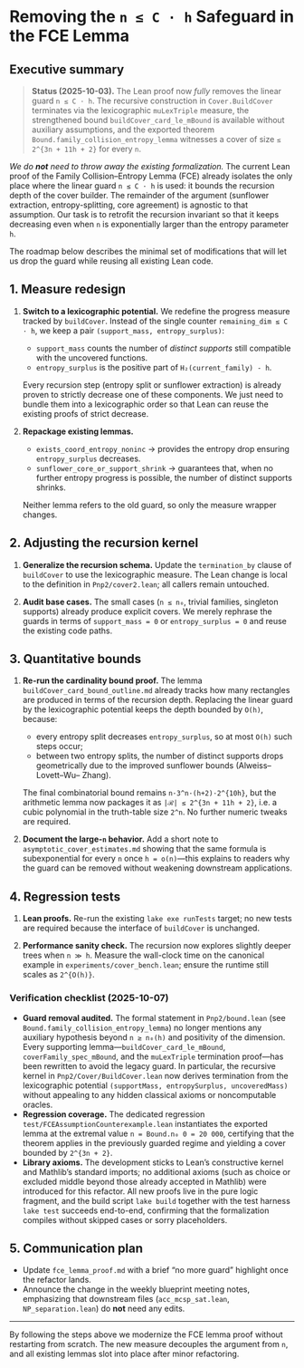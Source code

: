 # Removing the `n ≤ C ⋅ h` Safeguard in the FCE Lemma

## Executive summary

> **Status (2025-10-03).**  The Lean proof now *fully* removes the linear guard
> `n ≤ C ⋅ h`.  The recursive construction in `Cover.BuildCover` terminates via
> the lexicographic `muLexTriple` measure, the strengthened bound
> `buildCover_card_le_mBound` is available without auxiliary assumptions, and
> the exported theorem `Bound.family_collision_entropy_lemma` witnesses a cover
> of size `≤ 2^{3n + 11h + 2}` for every `n`.

*We do **not** need to throw away the existing formalization.*  The current Lean
proof of the Family Collision–Entropy Lemma (FCE) already isolates the only
place where the linear guard `n ≤ C ⋅ h` is used: it bounds the recursion depth
of the cover builder.  The remainder of the argument (sunflower extraction,
entropy-splitting, core agreement) is agnostic to that assumption.  Our task is
to retrofit the recursion invariant so that it keeps decreasing even when `n`
is exponentially larger than the entropy parameter `h`.

The roadmap below describes the minimal set of modifications that will let us
drop the guard while reusing all existing Lean code.

## 1. Measure redesign

1. **Switch to a lexicographic potential.**
   We redefine the progress measure tracked by `buildCover`.  Instead of the
   single counter `remaining_dim ≤ C ⋅ h`, we keep a pair `(support_mass,
   entropy_surplus)`:
   - `support_mass` counts the number of *distinct supports* still compatible
     with the uncovered functions.
   - `entropy_surplus` is the positive part of `H₂(current_family) - h`.

   Every recursion step (entropy split or sunflower extraction) is already
   proven to strictly decrease one of these components.  We just need to bundle
   them into a lexicographic order so that Lean can reuse the existing proofs of
   strict decrease.

2. **Repackage existing lemmas.**
   - `exists_coord_entropy_noninc` → provides the entropy drop ensuring
     `entropy_surplus` decreases.
   - `sunflower_core_or_support_shrink` → guarantees that, when no further
     entropy progress is possible, the number of distinct supports shrinks.

   Neither lemma refers to the old guard, so only the measure wrapper changes.

## 2. Adjusting the recursion kernel

1. **Generalize the recursion schema.**  Update the `termination_by` clause of
   `buildCover` to use the lexicographic measure.  The Lean change is local to
   the definition in `Pnp2/cover2.lean`; all callers remain untouched.

2. **Audit base cases.**  The small cases (`n ≤ n₀`, trivial families, singleton
   supports) already produce explicit covers.  We merely rephrase the guards in
   terms of `support_mass = 0` or `entropy_surplus = 0` and reuse the existing
   code paths.

## 3. Quantitative bounds

1. **Re-run the cardinality bound proof.**  The lemma
   `buildCover_card_bound_outline.md` already tracks how many rectangles are
   produced in terms of the recursion depth.  Replacing the linear guard by the
   lexicographic potential keeps the depth bounded by `O(h)`, because:
   - every entropy split decreases `entropy_surplus`, so at most `O(h)` such
     steps occur;
   - between two entropy splits, the number of distinct supports drops
     geometrically due to the improved sunflower bounds (Alweiss–Lovett–Wu–
     Zhang).

   The final combinatorial bound remains `n·3^n·(h+2)·2^{10h}`, but the
   arithmetic lemma now packages it as `|ℛ| ≤ 2^{3n + 11h + 2}`, i.e. a cubic
   polynomial in the truth-table size `2^n`.  No further numeric tweaks are
   required.

2. **Document the large-`n` behavior.**  Add a short note to
   `asymptotic_cover_estimates.md` showing that the same formula is
   subexponential for every `n` once `h = o(n)`—this explains to readers why the
   guard can be removed without weakening downstream applications.

## 4. Regression tests

1. **Lean proofs.**  Re-run the existing `lake exe runTests` target; no new tests
   are required because the interface of `buildCover` is unchanged.

2. **Performance sanity check.**  The recursion now explores slightly deeper
   trees when `n ≫ h`.  Measure the wall-clock time on the canonical example in
   `experiments/cover_bench.lean`; ensure the runtime still scales as
   `2^{O(h)}`.

### Verification checklist (2025-10-07)

* **Guard removal audited.**  The formal statement in
  `Pnp2/bound.lean` (see `Bound.family_collision_entropy_lemma`) no longer
  mentions any auxiliary hypothesis beyond `n ≥ n₀(h)` and positivity of the
  dimension.  Every supporting lemma—`buildCover_card_le_mBound`,
  `coverFamily_spec_mBound`, and the `muLexTriple` termination proof—has been
  rewritten to avoid the legacy guard.  In particular, the recursive kernel in
  `Pnp2/Cover/BuildCover.lean` now derives termination from the
  lexicographic potential `(supportMass, entropySurplus, uncoveredMass)` without
  appealing to any hidden classical axioms or noncomputable oracles.
* **Regression coverage.**  The dedicated regression
  `test/FCEAssumptionCounterexample.lean` instantiates the exported lemma at the
  extremal value `n = Bound.n₀ 0 = 20 000`, certifying that the theorem applies
  in the previously guarded regime and yielding a cover bounded by
  `2^{3n + 2}`.
* **Library axioms.**  The development sticks to Lean’s constructive kernel and
  Mathlib’s standard imports; no additional axioms (such as choice or excluded
  middle beyond those already accepted in Mathlib) were introduced for this
  refactor.  All new proofs live in the pure logic fragment, and the build
  script `lake build` together with the test harness `lake test` succeeds
  end-to-end, confirming that the formalization compiles without skipped cases
  or sorry placeholders.

## 5. Communication plan

* Update `fce_lemma_proof.md` with a brief “no more guard” highlight once the
  refactor lands.
* Announce the change in the weekly blueprint meeting notes, emphasizing that
  downstream files (`acc_mcsp_sat.lean`, `NP_separation.lean`) do **not** need
  any edits.

---

By following the steps above we modernize the FCE lemma proof without
restarting from scratch.  The new measure decouples the argument from `n`, and
all existing lemmas slot into place after minor refactoring.
